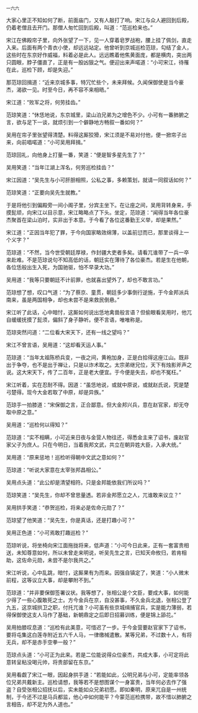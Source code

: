     一六六 

   大家心里正不知如何了断，前面庙门，又有人敲打了响。宋江与众人避回到后殿，仍着老僧且去开门。那僧人匆忙回到后殿，叫道：“范巡检来也。”

   宋江在佛殿帘子里，向外张望了一下，见一人穿着皂罗战袍，腰上挂了佩剑，直走入来。后面有两个青衣小使，却远远站定。他曾听到京城巡检范琼，勾结了金人，这些时在东京好作威福，料着必是此人。远远瞧着他焦黄面庞，都是横肉，突出两只圆眼，脖子僵直了，正是有一股凶狠之气。便迎出来声喏道：“小可宋江，待罹在此，巡检下顾，却是失迎。”

   那范琼回揖道：“近来京城多事，特冗忙些个，未来拜候。久闻保御使是当今豪杰，渴欲一见。时至今日，再不容不来相晤。”

   宋江道：“败军之将，何劳挂齿。”

   范琼笑道：“休恁地说，东京城里，梁山泊兄弟为之增色不少。小可有一番肺腑之言，欲与足下一谈，就烦引到一个僻静地方畅叙一番如何？”

   吴用在帘子里张望得清楚。料得这厮狡猾，宋江须是不易对付他，便一掀帘子出来，向前唱喏道：“小可吴用拜揖。”

   范琼回礼，向他身上打量一番，笑道：“便是智多星先生了？”

   吴用笑道：“当年江湖上浑名，何劳巡检挂齿？”

   宋江因道：“吴先生与小可肝胆相照，公私之事，多赖策划，就请一同叙话如何？”

   范琼笑道：“正要向吴先生就教。”

   于是将他引到偏殿旁一间小阁子里，分宾主坐下。在让座之间，吴用背转身来，手摸髭顽，向宋江以目示意，宋江略略点了下头。坐定，范琼道：“闻得当年各位豪杰聚首在梁山泊时，实非出于本意。于今看了各位这番勤王义举，却是果然。”

   宋江道：“正因当年犯了罪，于今向国家略效绵薄，以盖前愆而已，那里谈得上一个义字？”

   范琼道：“不然，当今世受朝廷厚禄，作封疆大吏者多矣。请看兀谁带了一兵一卒来赴难。不是范琼说句不知高低的话，朝廷实在薄待了各位豪杰。若是生在他朝，各位恁般出生入死，为国驰驱，怕不早录大功。”

   吴用道：“我等只要朝廷不计前罪，也就喜出望外了，却也不敢言功。”

   范琼想了想，叹口气道：“为了蔡京、童贯，朝廷多少事倒行逆施，于今金邦派兵南来，虽是两国相争，却也未尝不是来救民倒悬。”

   宋江听了此话，心中暗忖，这厮如何说出恁地禽兽般言语？但偷眼看吴用时，他兀自缓缓抚摸了髭须，偏斜了身子静听。便不言语，唯唯称是。

   范琼突然问道：“二位看大宋天下，还有一线之望吗？”

   宋江不曾言语，吴用道：“这却看天运人事。”

   范琼道：“当年太祖陈桥兵变，一夜之间，黄袍加身，正是白拾得这座江山。既非出于争夺，也不是出于禅让，只是以诈术取之。太宗弟继兄位，天下有烛影斧声之说。这大宋天下，传了二百年，正是老大便宜。于今便是失去，却也不冤枉。”

   宋江听着，实在忍耐不得。因道：“虽恁地说，或就中原说，或就赵氏说，究是楚弓楚得。现今大金若取了中原，却是异族。”

   范琼手一拍膝道：“宋保御之言，正合鄙意。但大金邦兴兵，意在赵官家，却无夺取中原之意。”

   吴用道：“巡检何以得知？”

   范琼道：“实不相瞒，小可近来日夜与金营人物往还，得悉金主来了诏书，废赵官家父子为庶人。只在今明日，当着我邦文武，共立在朝异姓大臣，入承大统。”

   吴用道：“原来惩地！巡检听得朝中文武之意如何？”

   范琼道：“听说大家意在太宰张邦昌相公。”

   吴用点头道：“此公却是清望相符。只是金邦能依我们所议吗？”

   范琼笑道：“吴先生，你却不曾思量透。若非金邦愿立之人，兀谁敢来议立？”

   吴用拱手笑道：“恭贺巡检，将来必是佐命元勋了？”

   范琼望了他笑道：“吴先生，你是真话，还是打趣小可？”

   吴用正色道：“小可焉敢打趣巡检？”

   范琼听说，将坐椅向宋江面拖拢将来，低声道：“小可今日此来，正有一套富贵相送，未知尊意如何，所以未曾走来明说，听吴先生之言，已知天命攸归，若肯相助，这佐命元勋，未尝不是尔我共之。”

   宋江听说，心中乱跳，暗忖，这厮果有为而来。因强自镇定了，笑道：“小人微末前程，这等议立大事，却是攀附不到。”

   范琼道：“并非要保御签署议状。我等想了，张相公是个文臣，要成大事，如何能少得了一些心腹敢死之士。方今金兵在京，自没甚事，不久金兵北退，张相公登了九五，这京城拱卫之职，付托兀谁？小可虽有些京城缉捕官兵，实是能力薄弱，若得保御使这支人马作了基础，新朝鼎定之后即日招募训练，便是锦上舔花。”

   吴用拍膝叹息道：“巡检有此美意，可惜迟了一步。于今金营要赵官家下了诏书，要将屯集这白莲寺附近五六千人马，一律缴械遣散。某等兄弟，不过数十人，有将无兵，却不是赤手空拳一般？”

   范琼点头道：“小可正为此来。若是二位能说得众位豪杰，共成大事，小可定将此意转呈粘没喝元帅，将贵部留在东京。”

   吴用看觑了宋江一眼，因起身拱手道：“若能如此，公明兄弟与小可，定能率领各位兄弟共戴新主。巡检请想，我等若不是想图谋个一身富贵，当年何必去作了强盗？自受张相公招抚以后，实未能如众兄弟初愿。即如秦明，原来兀自是一州统制，于今还不过是马兵都监，他心中如何能平？今蒙范巡检携带，故不惜以肺腑之言相告，却不足为外人道也。”

